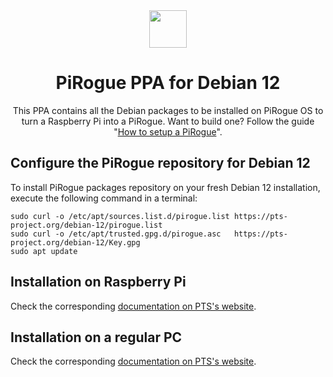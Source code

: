 <div align="center">
<img width="60px" src="https://pts-project.org/android-chrome-512x512.png">
<h1>PiRogue PPA for Debian 12</h1>
<p>
This PPA contains all the Debian packages to be installed on PiRogue OS to turn a Raspberry Pi into a PiRogue. Want to build one? Follow the guide "<a href="https://pts-project.org/guides/g1/" alt="How to setup a PiRogue">How to setup a PiRogue</a>".
</p>
</div>

## Configure the PiRogue repository for Debian 12

To install PiRogue packages repository on your fresh Debian 12 installation, execute the following command in a terminal:

```
sudo curl -o /etc/apt/sources.list.d/pirogue.list https://pts-project.org/debian-12/pirogue.list
sudo curl -o /etc/apt/trusted.gpg.d/pirogue.asc   https://pts-project.org/debian-12/Key.gpg
sudo apt update
```

## Installation on Raspberry Pi
Check the corresponding [documentation on PTS's website](https://pts-project.org/guides/g1/).

## Installation on a regular PC
Check the corresponding [documentation on PTS's website](https://pts-project.org/docs/recipes/turn-a-regular-pc-into-a-pirogue/).
